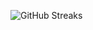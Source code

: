 ![GitHub Streaks](https://github-streaks-mqc9.onrender.com/streak/happilli/image?theme=midnight&cache_bust=1743279094&lang=ja)
